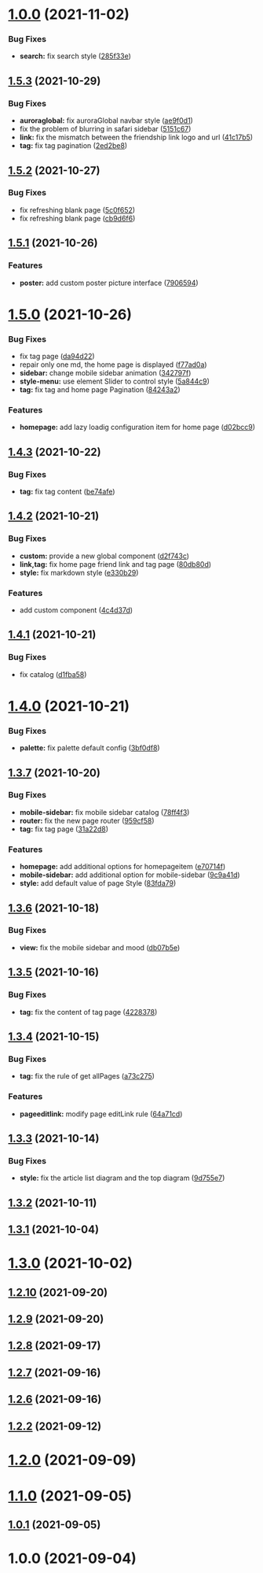 # [1.0.0](https://github.com/qsyyke/vuepress-theme-aurora/compare/v1.5.3...v1.0.0) (2021-11-02)


### Bug Fixes

* **search:** fix search style ([285f33e](https://github.com/qsyyke/vuepress-theme-aurora/commit/285f33e0ba847eea940e7786c1d5b1d2a06701b0))



## [1.5.3](https://github.com/qsyyke/vuepress-theme-aurora/compare/v1.5.2...v1.5.3) (2021-10-29)


### Bug Fixes

* **auroraglobal:** fix auroraGlobal navbar style ([ae9f0d1](https://github.com/qsyyke/vuepress-theme-aurora/commit/ae9f0d147661fa4ff929eb49f845901a48a767f3))
* fix the problem of blurring in safari sidebar ([5151c67](https://github.com/qsyyke/vuepress-theme-aurora/commit/5151c6732c1f79fd3cc92eb5b8c711b44a46f156))
* **link:** fix the mismatch between the friendship link logo and url ([41c17b5](https://github.com/qsyyke/vuepress-theme-aurora/commit/41c17b56678792a54f2409cda2d0fe2fec396716))
* **tag:** fix tag pagination ([2ed2be8](https://github.com/qsyyke/vuepress-theme-aurora/commit/2ed2be820740bca26b6d2c81734f83539114f609))



## [1.5.2](https://github.com/qsyyke/vuepress-theme-aurora/compare/v1.5.1...v1.5.2) (2021-10-27)


### Bug Fixes

* fix refreshing blank page ([5c0f652](https://github.com/qsyyke/vuepress-theme-aurora/commit/5c0f652061fd4b26d1700dc573cb3b065df2e911))
* fix refreshing blank page ([cb9d6f6](https://github.com/qsyyke/vuepress-theme-aurora/commit/cb9d6f6d9f47369758fca5730ca9f7beaf6f835a))



## [1.5.1](https://github.com/qsyyke/vuepress-theme-aurora/compare/v1.5.0...v1.5.1) (2021-10-26)


### Features

* **poster:** add custom poster picture interface ([7906594](https://github.com/qsyyke/vuepress-theme-aurora/commit/7906594ee3e01894fc8d90d257af8bca6a0d3c54))



# [1.5.0](https://github.com/qsyyke/vuepress-theme-aurora/compare/v1.4.3...v1.5.0) (2021-10-26)


### Bug Fixes

* fix tag page ([da94d22](https://github.com/qsyyke/vuepress-theme-aurora/commit/da94d221302a39bc259670c69bbaa655aa6e764b))
* repair only one md, the home page is displayed ([f77ad0a](https://github.com/qsyyke/vuepress-theme-aurora/commit/f77ad0a8b5d268704a028af22d195ae3b824fb43))
* **sidebar:** change mobile sidebar animation ([342797f](https://github.com/qsyyke/vuepress-theme-aurora/commit/342797fffe72d7805baf066f7d62a2076fc747ca))
* **style-menu:** use element Slider to control style ([5a844c9](https://github.com/qsyyke/vuepress-theme-aurora/commit/5a844c9ed3b14b2c48fb393fb8015ff539e8124e))
* **tag:** fix tag and home page Pagination ([84243a2](https://github.com/qsyyke/vuepress-theme-aurora/commit/84243a2c2ea5675f4cc0d0b6e3d5f4269ec18b9d))


### Features

* **homepage:** add lazy loadig configuration item for home page ([d02bcc9](https://github.com/qsyyke/vuepress-theme-aurora/commit/d02bcc995d10537efd5f320add1d458d145fd0df))



## [1.4.3](https://github.com/qsyyke/vuepress-theme-aurora/compare/v1.4.2...v1.4.3) (2021-10-22)


### Bug Fixes

* **tag:** fix tag content ([be74afe](https://github.com/qsyyke/vuepress-theme-aurora/commit/be74afecc53a7026d75f603b84e494c5afa75824))



## [1.4.2](https://github.com/qsyyke/vuepress-theme-aurora/compare/v1.4.1...v1.4.2) (2021-10-21)


### Bug Fixes

* **custom:** provide a new global component ([d2f743c](https://github.com/qsyyke/vuepress-theme-aurora/commit/d2f743c5c36dbed00df41305c455648213ead02e))
* **link,tag:** fix home page friend link and tag page ([80db80d](https://github.com/qsyyke/vuepress-theme-aurora/commit/80db80ddd892e65bea351730dcb1d626eca559f6))
* **style:** fix markdown style ([e330b29](https://github.com/qsyyke/vuepress-theme-aurora/commit/e330b2942437b1636ced60febf2294bfbc505ffb))


### Features

* add custom component ([4c4d37d](https://github.com/qsyyke/vuepress-theme-aurora/commit/4c4d37d1d8a1ca446d7b9b7dd0a19e0b39a3197f))



## [1.4.1](https://github.com/qsyyke/vuepress-theme-aurora/compare/v1.4.0...v1.4.1) (2021-10-21)


### Bug Fixes

* fix catalog ([d1fba58](https://github.com/qsyyke/vuepress-theme-aurora/commit/d1fba58ae0e4deca8ee0993acecd0bbc2589e6ba))



# [1.4.0](https://github.com/qsyyke/vuepress-theme-aurora/compare/v1.3.7...v1.4.0) (2021-10-21)


### Bug Fixes

* **palette:** fix palette default config ([3bf0df8](https://github.com/qsyyke/vuepress-theme-aurora/commit/3bf0df86008720187100942a4a96e8837c1171bb))



## [1.3.7](https://github.com/qsyyke/vuepress-theme-aurora/compare/v1.3.6...v1.3.7) (2021-10-20)


### Bug Fixes

* **mobile-sidebar:** fix mobile sidebar catalog ([78ff4f3](https://github.com/qsyyke/vuepress-theme-aurora/commit/78ff4f320eb2c46bc5a527c1633d9992f3d6b058))
* **router:** fix the new page router ([959cf58](https://github.com/qsyyke/vuepress-theme-aurora/commit/959cf58b2cdd4a203eebc4324ebaf0363d15ea22))
* **tag:** fix tag page ([31a22d8](https://github.com/qsyyke/vuepress-theme-aurora/commit/31a22d85f5a1f18b8690d14ac1ae566a7047055e))


### Features

* **homepage:** add additional options for homepageitem ([e70714f](https://github.com/qsyyke/vuepress-theme-aurora/commit/e70714fe30c1128ad94a9c63e8f708c190617c0e))
* **mobile-sidebar:** add additional option for mobile-sidebar ([9c9a41d](https://github.com/qsyyke/vuepress-theme-aurora/commit/9c9a41dc2ad685790e7cb40eb0e9cddb4897db23))
* **style:** add default value of page Style ([83fda79](https://github.com/qsyyke/vuepress-theme-aurora/commit/83fda7908533dced7ee148b625d69b23ce92bccc))



## [1.3.6](https://github.com/qsyyke/vuepress-theme-aurora/compare/v1.3.5...v1.3.6) (2021-10-18)


### Bug Fixes

* **view:** fix the mobile sidebar and mood ([db07b5e](https://github.com/qsyyke/vuepress-theme-aurora/commit/db07b5efdfa21e65d57845c3e06e648e6e6db8c2))



## [1.3.5](https://github.com/qsyyke/vuepress-theme-aurora/compare/v1.3.4...v1.3.5) (2021-10-16)


### Bug Fixes

* **tag:** fix the content of tag page ([4228378](https://github.com/qsyyke/vuepress-theme-aurora/commit/4228378a0dabdcb97d76d54e94b5c01a5cf50f12))



## [1.3.4](https://github.com/qsyyke/vuepress-theme-aurora/compare/v1.3.3...v1.3.4) (2021-10-15)


### Bug Fixes

* **tag:** fix the rule of get allPages ([a73c275](https://github.com/qsyyke/vuepress-theme-aurora/commit/a73c27538a252a991fedbf612488ebb8a2777c2d))


### Features

* **pageeditlink:** modify page editLink rule ([64a71cd](https://github.com/qsyyke/vuepress-theme-aurora/commit/64a71cdc2cdade18f462670acbb2544e4c35acb9))



## [1.3.3](https://github.com/qsyyke/vuepress-theme-aurora/compare/v1.3.2...v1.3.3) (2021-10-14)


### Bug Fixes

* **style:** fix the article list diagram and the top diagram ([9d755e7](https://github.com/qsyyke/vuepress-theme-aurora/commit/9d755e70e59d0db7c37b28402185544e9d9212ba))



## [1.3.2](https://github.com/qsyyke/vuepress-theme-aurora/compare/v1.3.1...v1.3.2) (2021-10-11)



## [1.3.1](https://github.com/qsyyke/vuepress-theme-aurora/compare/v1.3.0...v1.3.1) (2021-10-04)



# [1.3.0](https://github.com/qsyyke/vuepress-theme-aurora/compare/v1.2.10...v1.3.0) (2021-10-02)



## [1.2.10](https://github.com/qsyyke/vuepress-theme-aurora/compare/v1.2.9...v1.2.10) (2021-09-20)



## [1.2.9](https://github.com/qsyyke/vuepress-theme-aurora/compare/v1.2.8...v1.2.9) (2021-09-20)



## [1.2.8](https://github.com/qsyyke/vuepress-theme-aurora/compare/v1.2.7...v1.2.8) (2021-09-17)



## [1.2.7](https://github.com/qsyyke/vuepress-theme-aurora/compare/v1.2.6...v1.2.7) (2021-09-16)



## [1.2.6](https://github.com/qsyyke/vuepress-theme-aurora/compare/v1.2.2...v1.2.6) (2021-09-16)



## [1.2.2](https://github.com/qsyyke/vuepress-theme-aurora/compare/v1.2.1...v1.2.2) (2021-09-12)



# [1.2.0](https://github.com/qsyyke/vuepress-theme-aurora/compare/v1.1.0...v1.2.0) (2021-09-09)



# [1.1.0](https://github.com/qsyyke/vuepress-theme-aurora/compare/v1.0.1...v1.1.0) (2021-09-05)



## [1.0.1](https://github.com/qsyyke/vuepress-theme-aurora/compare/v1.0.0...v1.0.1) (2021-09-05)



# 1.0.0 (2021-09-04)




